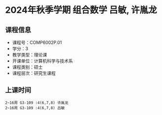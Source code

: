 # 2024年秋季学期 组合数学 吕敏, 许胤龙






## 课程信息

- 课程号：COMP6002P.01
- 学分：3
- 教学类型：理论课
- 开课单位：计算机科学与技术系
- 课程类别：硕士
- 课程层次：研究生课程

## 上课时间

```
2~16周 G3-109 :4(6,7,8) 许胤龙
2~16周 G3-109 :4(6,7,8) 吕敏
```

